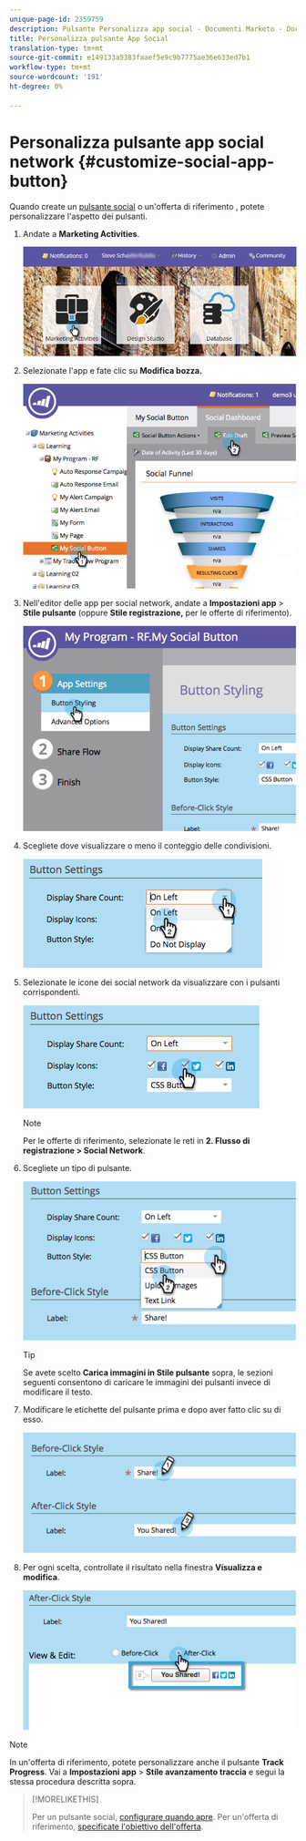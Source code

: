 ```yaml
---
unique-page-id: 2359759
description: Pulsante Personalizza app social - Documenti Marketo - Documentazione prodotto
title: Personalizza pulsante App Social
translation-type: tm+mt
source-git-commit: e149133a5383faaef5e9c9b7775ae36e633ed7b1
workflow-type: tm+mt
source-wordcount: '191'
ht-degree: 0%

---
```



# Personalizza pulsante app social network {#customize-social-app-button}

Quando create un [pulsante social](../../../../product-docs/demand-generation/landing-pages/free-form-landing-pages/add-a-social-button-to-a-free-form-landing-page.md) o un&#39;offerta di riferimento [](../../../../product-docs/demand-generation/social/referral-offers/create-a-referral-offer.md), potete personalizzare l&#39;aspetto dei pulsanti.

1. Andate a **Marketing Activities**.

   ![](assets/login-marketing-activities.png)

1. Selezionate l&#39;app e fate clic su **Modifica bozza.**

   ![](assets/image2014-9-23-17-3a3-3a34.png)

1. Nell&#39;editor delle app per social network, andate a **Impostazioni app** > **Stile pulsante** (oppure **Stile registrazione,** per le offerte di riferimento).

   ![](assets/image2014-9-23-17-3a3-3a57.png)

1. Scegliete dove visualizzare o meno il conteggio delle condivisioni.

   ![](assets/image2014-9-23-17-3a4-3a10.png)

1. Selezionate le icone dei social network da visualizzare con i pulsanti corrispondenti.

   ![](assets/image2014-9-23-17-3a4-3a22.png)

   >[!NOTE]
   >
   >Per le offerte di riferimento, selezionate le reti in **2. Flusso di registrazione > Social Network**.

1. Scegliete un tipo di pulsante.

   ![](assets/image2014-9-23-17-3a4-3a50.png)

   >[!TIP]
   >
   >Se avete scelto **Carica immagini in Stile pulsante** sopra, le sezioni seguenti consentono di caricare le immagini dei pulsanti invece di modificare il testo.

1. Modificare le etichette del pulsante prima e dopo aver fatto clic su di esso.

   ![](assets/image2014-9-23-17-3a5-3a30.png)

1. Per ogni scelta, controllate il risultato nella finestra **Visualizza e modifica**.

   ![](assets/image2014-9-23-17-3a5-3a42.png)

>[!NOTE]
>
>In un&#39;offerta di riferimento, potete personalizzare anche il pulsante **Track Progress**. Vai a **Impostazioni app** > **Stile avanzamento traccia** e segui la stessa procedura descritta sopra.

>[!MORELIKETHIS]
>
>Per un pulsante social, [configurare quando apre](configure-when-social-button-opens.md). Per un&#39;offerta di riferimento, [specificate l&#39;obiettivo dell&#39;offerta](../../../../product-docs/demand-generation/social/referral-offers/specify-goal-for-referral-offer.md).


